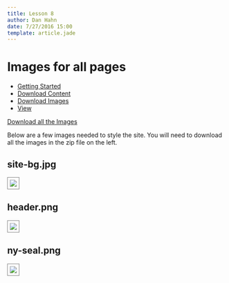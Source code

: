 ```yaml
---
title: Lesson 8
author: Dan Hahn
date: 7/27/2016 15:00
template: article.jade
---
```

<span class="more"></span>

# Images for all pages

* [Getting Started]()
* [Download Content](content.html)
* [Download Images](images.html)
* [View](view.html)

<a href="images.zip" class="btn">Download all the Images</a>

Below are a few images needed to style the site.  You will need to download all the images in the zip file on the left.

## site-bg.jpg
![](images-final/site-bg.jpg)

## header.png
![](images-final/header.png)


## ny-seal.png
![](images-final/ny-seal.png)

<style>
img {
	border: 1px solid gray;
	padding: 5px;
}
</style>
